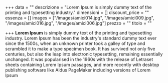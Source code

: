 +++
data = ""
descrizione = "Lorem Ipsum is simply dummy text of the printing and typesetting industry."
dimensioni = []
discount_price = ""
essenza = []
images = ["/images/amici014.jpg", "/images/amici009.jpg", "/images/amici016.jpg", "/images/amici006.jpg"]
prezzo = ""
titolo = ""

+++
**Lorem Ipsum** is simply dummy text of the printing and typesetting industry. Lorem Ipsum has been the industry's standard dummy text ever since the 1500s, when an unknown printer took a galley of type and scrambled it to make a type specimen book. It has survived not only five centuries, but also the leap into electronic typesetting, remaining essentially unchanged. It was popularised in the 1960s with the release of Letraset sheets containing Lorem Ipsum passages, and more recently with desktop publishing software like Aldus PageMaker including versions of Lorem Ipsum
